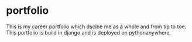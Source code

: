 # portfolio
This is my career portfolio which dscibe me as a whole and from tip to toe.
This portfolio is build in django and is deployed on pythonanywhere.
